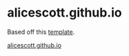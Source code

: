 # alicescott.github.io

Based off this [template](http://jmcglone.com/guides/github-pages/).

[alicescott.github.io](https:/alicescott.github.io)
